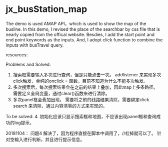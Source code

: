 # jx_busStation_map
The demo is used AMAP API，which is used to show the map of the busline.
In this demo, I revised the place of the searchbar by css file that is nearly copied from the offical website. Besdies, I add the start point and end point keywords as the inputs. And, I adopt click function to combine the inputs with busTravel query.

resources:

Problems and Solved:
1. 搜索框需要输入多次进行查询，但是只能点击一次。
   addlistener 来实现多次click触发，单纯的onclick = 函数，目前不知道为什么不能多次触发。
2. 多次搜索后，每次搜索结果会在之前的结果上叠加，因此map上多条路径。
   需要定义全局变量，通过clear()函数来进行清除。
3. 多次panel框会叠加出现。
   需要将之前的线路结果清除，需要绑定click search 来清除，通过内容清零的方式来实现的。


To be solved:
4. 初始化应该只显示搜索框和地图，不应该出现panel框和查询成功的log提示。


20181104：
问题4 解决了，因为程序直接在脚本中调用了，//杠掉就可以了。
 	 针对空输入进行判断，并且进行提示信息。

	

